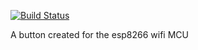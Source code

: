 [![Build Status](https://travis-ci.org/ameer1234567890/espbutton.svg?branch=master)](https://travis-ci.org/ameer1234567890/espbutton)

A button created for the esp8266 wifi MCU
